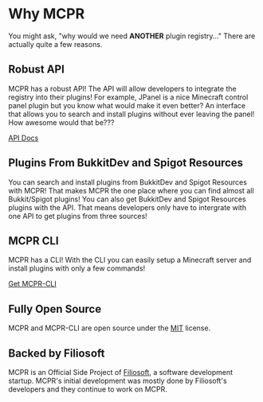 # Why MCPR
You might ask, "why would we need **ANOTHER** plugin registry..." There are actually quite a few reasons.

## Robust API
MCPR has a robust API! The API will allow developers to integrate the registry into their plugins! For example, JPanel is a nice Minecraft control panel plugin but you know what would make it even better? An interface that allows you to search and install plugins without ever leaving the panel! How awesome would that be???

[API Docs](https://mcpr.github.io/mcpr/api)

## Plugins From BukkitDev and Spigot Resources
You can search and install plugins from BukkitDev and Spigot Resources with MCPR! That makes MCPR the one place where you can find almost all Bukkit/Spigot plugins! You can also get BukkitDev and Spigot Resources plugins with the API. That means developers only have to intergrate with one API to get plugins from three sources!

## MCPR CLI
MCPR has a CLI! With the CLI you can easily setup a Minecraft server and install plugins with only a few commands!

[Get MCPR-CLI](https://mcpr.github.io/mcpr-cli)

## Fully Open Source
MCPR and MCPR-CLI are open source under the [MIT](https://github.com/mcpr/mcpr/blob/master/LICENSE) license.

## Backed by Filiosoft
MCPR is an Official Side Project of [Filiosoft](https://filiosoft.com/), a software development startup. MCPR's initial development was mostly done by Filiosoft's developers and they continue to work on MCPR.